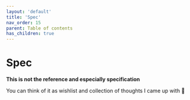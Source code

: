 ```yaml
---
layout: 'default'
title: 'Spec'
nav_order: 15
parent: Table of contents
has_children: true
---
```


# Spec

**This is not the reference and especially specification**

You can think of it as wishlist and collection of thoughts I came up with 🙂
